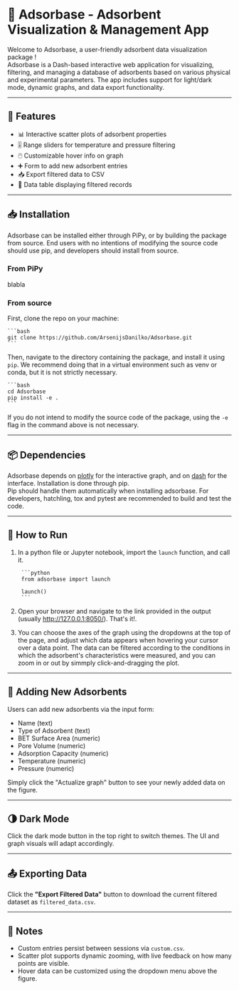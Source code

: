 # 🧪 Adsorbase - Adsorbent Visualization & Management App

Welcome to Adsorbase, a user-friendly adsorbent data visualization package !  
Adsorbase is a Dash-based interactive web application for visualizing, filtering, and managing a database of adsorbents based on various physical and experimental parameters. The app includes support for light/dark mode, dynamic graphs, and data export functionality.

---

## 🚀 Features

- 📊 Interactive scatter plots of adsorbent properties
- 🎚️ Range sliders for temperature and pressure filtering
- 🖱️ Customizable hover info on graph
- ➕ Form to add new adsorbent entries
- 📥 Export filtered data to CSV
- 📄 Data table displaying filtered records

---

## 📥 Installation

Adsorbase can be installed either through PiPy, or by building the package from source. End users with no intentions of modifying the source code should use pip, and developers should install from source.

### From PiPy

blabla

### From source

First, clone the repo on your machine:  

    ```bash
    git clone https://github.com/ArsenijsDanilko/Adsorbase.git
    ```

Then, navigate to the directory containing the package, and install it using `pip`. We recommend doing that in a virtual environment such as venv or conda, but it is not strictly necessary.
  
    ```bash
    cd Adsorbase
    pip install -e .
    ```
  
If you do not intend to modify the source code of the package, using the `-e` flag in the command above is not necessary.

---

## 📦 Dependencies

Adsorbase depends on [plotly](https://dash.plotly.com/) for the interactive graph, and on [dash](https://plotly.com/dash/) for the interface. Installation is done through pip.  
Pip should handle them automatically when installing adsorbase. For developers, hatchling, tox and pytest are recommended to build and test the code.

---

## 📌 How to Run

1. In a python file or Jupyter notebook, import the `launch` function, and call it.

        ```python
        from adsorbase import launch

        launch()
        ```

1. Open your browser and navigate to the link provided in the output (usually <http://127.0.0.1:8050/>). That's it!.  
1. You can choose the axes of the graph using the dropdowns at the top of the page, and adjust which data appears when hovering your cursor over a data point. The data can be filtered according to the conditions in which the adsorbent's characteristics were measured, and you can zoom in or out by simmply click-and-dragging the plot.

---

## 🔧 Adding New Adsorbents

Users can add new adsorbents via the input form:

- Name (text)
- Type of Adsorbent (text)
- BET Surface Area (numeric)
- Pore Volume (numeric)
- Adsorption Capacity (numeric)
- Temperature (numeric)
- Pressure (numeric)

Simply click the "Actualize graph" button to see your newly added data on the figure.

---

## 🌗 Dark Mode

Click the dark mode button in the top right to switch themes. The UI and graph visuals will adapt accordingly.

---

## 📤 Exporting Data

Click the **"Export Filtered Data"** button to download the current filtered dataset as `filtered_data.csv`.

---

## 📝 Notes

- Custom entries persist between sessions via `custom.csv`.
- Scatter plot supports dynamic zooming, with live feedback on how many points are visible.
- Hover data can be customized using the dropdown menu above the figure.
